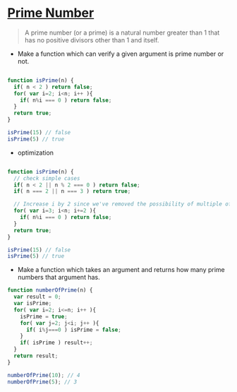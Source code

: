 # [Prime Number](https://en.wikipedia.org/wiki/Prime_number)    
> A prime number (or a prime) is a natural number greater than 1 that has no positive divisors other than 1 and itself.

- Make a function which can verify a given argument is prime number or not.

```javascript

function isPrime(n) {
  if( n < 2 ) return false;
  for( var i=2; i<n; i++ ){
    if( n%i === 0 ) return false;
  }
  return true;
}

isPrime(15) // false
isPrime(5) // true

```
- optimization 

```javascript

function isPrime(n) {
  // check simple cases 
  if( n < 2 || n % 2 === 0 ) return false;
  if( n === 2 || n === 3 ) return true;

  // Increase i by 2 since we've removed the possibility of multiple of 2 from above.
  for( var i=3; i<n; i+=2 ){ 
    if( n%i === 0 ) return false;
  }
  return true;
}

isPrime(15) // false
isPrime(5) // true

```

- Make a function which takes an argument and returns how many prime numbers that argument has.

```javascript
function numberOfPrime(n) {
  var result = 0;
  var isPrime;
  for( var i=2; i<=n; i++ ){
    isPrime = true;
    for( var j=2; j<i; j++ ){ 
      if( i%j===0 ) isPrime = false;
    }
    if( isPrime ) result++;
  }
  return result;
}

numberOfPrime(10); // 4
numberOfPrime(5); // 3
```

